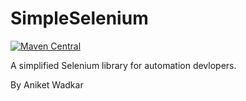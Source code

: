 # SimpleSelenium

[![Maven Central](https://maven-badges.herokuapp.com/maven-central/com.github.AniketDevloper1/com.github.AniketDevloper1/badge.svg)](https://maven-badges.herokuapp.com/maven-central/com.github.AniketDevloper1/com.github.AniketDevloper1/)

A simplified Selenium library for automation devlopers. 

By Aniket Wadkar
